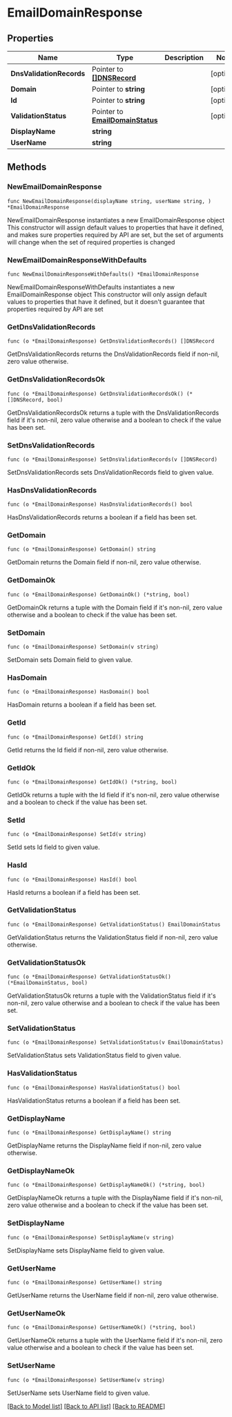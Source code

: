 # EmailDomainResponse

## Properties

Name | Type | Description | Notes
------------ | ------------- | ------------- | -------------
**DnsValidationRecords** | Pointer to [**[]DNSRecord**](DNSRecord.md) |  | [optional] 
**Domain** | Pointer to **string** |  | [optional] 
**Id** | Pointer to **string** |  | [optional] 
**ValidationStatus** | Pointer to [**EmailDomainStatus**](EmailDomainStatus.md) |  | [optional] 
**DisplayName** | **string** |  | 
**UserName** | **string** |  | 

## Methods

### NewEmailDomainResponse

`func NewEmailDomainResponse(displayName string, userName string, ) *EmailDomainResponse`

NewEmailDomainResponse instantiates a new EmailDomainResponse object
This constructor will assign default values to properties that have it defined,
and makes sure properties required by API are set, but the set of arguments
will change when the set of required properties is changed

### NewEmailDomainResponseWithDefaults

`func NewEmailDomainResponseWithDefaults() *EmailDomainResponse`

NewEmailDomainResponseWithDefaults instantiates a new EmailDomainResponse object
This constructor will only assign default values to properties that have it defined,
but it doesn't guarantee that properties required by API are set

### GetDnsValidationRecords

`func (o *EmailDomainResponse) GetDnsValidationRecords() []DNSRecord`

GetDnsValidationRecords returns the DnsValidationRecords field if non-nil, zero value otherwise.

### GetDnsValidationRecordsOk

`func (o *EmailDomainResponse) GetDnsValidationRecordsOk() (*[]DNSRecord, bool)`

GetDnsValidationRecordsOk returns a tuple with the DnsValidationRecords field if it's non-nil, zero value otherwise
and a boolean to check if the value has been set.

### SetDnsValidationRecords

`func (o *EmailDomainResponse) SetDnsValidationRecords(v []DNSRecord)`

SetDnsValidationRecords sets DnsValidationRecords field to given value.

### HasDnsValidationRecords

`func (o *EmailDomainResponse) HasDnsValidationRecords() bool`

HasDnsValidationRecords returns a boolean if a field has been set.

### GetDomain

`func (o *EmailDomainResponse) GetDomain() string`

GetDomain returns the Domain field if non-nil, zero value otherwise.

### GetDomainOk

`func (o *EmailDomainResponse) GetDomainOk() (*string, bool)`

GetDomainOk returns a tuple with the Domain field if it's non-nil, zero value otherwise
and a boolean to check if the value has been set.

### SetDomain

`func (o *EmailDomainResponse) SetDomain(v string)`

SetDomain sets Domain field to given value.

### HasDomain

`func (o *EmailDomainResponse) HasDomain() bool`

HasDomain returns a boolean if a field has been set.

### GetId

`func (o *EmailDomainResponse) GetId() string`

GetId returns the Id field if non-nil, zero value otherwise.

### GetIdOk

`func (o *EmailDomainResponse) GetIdOk() (*string, bool)`

GetIdOk returns a tuple with the Id field if it's non-nil, zero value otherwise
and a boolean to check if the value has been set.

### SetId

`func (o *EmailDomainResponse) SetId(v string)`

SetId sets Id field to given value.

### HasId

`func (o *EmailDomainResponse) HasId() bool`

HasId returns a boolean if a field has been set.

### GetValidationStatus

`func (o *EmailDomainResponse) GetValidationStatus() EmailDomainStatus`

GetValidationStatus returns the ValidationStatus field if non-nil, zero value otherwise.

### GetValidationStatusOk

`func (o *EmailDomainResponse) GetValidationStatusOk() (*EmailDomainStatus, bool)`

GetValidationStatusOk returns a tuple with the ValidationStatus field if it's non-nil, zero value otherwise
and a boolean to check if the value has been set.

### SetValidationStatus

`func (o *EmailDomainResponse) SetValidationStatus(v EmailDomainStatus)`

SetValidationStatus sets ValidationStatus field to given value.

### HasValidationStatus

`func (o *EmailDomainResponse) HasValidationStatus() bool`

HasValidationStatus returns a boolean if a field has been set.

### GetDisplayName

`func (o *EmailDomainResponse) GetDisplayName() string`

GetDisplayName returns the DisplayName field if non-nil, zero value otherwise.

### GetDisplayNameOk

`func (o *EmailDomainResponse) GetDisplayNameOk() (*string, bool)`

GetDisplayNameOk returns a tuple with the DisplayName field if it's non-nil, zero value otherwise
and a boolean to check if the value has been set.

### SetDisplayName

`func (o *EmailDomainResponse) SetDisplayName(v string)`

SetDisplayName sets DisplayName field to given value.


### GetUserName

`func (o *EmailDomainResponse) GetUserName() string`

GetUserName returns the UserName field if non-nil, zero value otherwise.

### GetUserNameOk

`func (o *EmailDomainResponse) GetUserNameOk() (*string, bool)`

GetUserNameOk returns a tuple with the UserName field if it's non-nil, zero value otherwise
and a boolean to check if the value has been set.

### SetUserName

`func (o *EmailDomainResponse) SetUserName(v string)`

SetUserName sets UserName field to given value.



[[Back to Model list]](../README.md#documentation-for-models) [[Back to API list]](../README.md#documentation-for-api-endpoints) [[Back to README]](../README.md)


